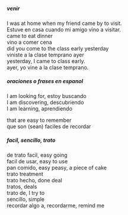 ##### venir

I was at home when my friend came by to visit.   
Estuve en casa cuando mi amigo vino a visitar.   
came to eat dinner   
vino a comer cena   
did you come to the class early yesterday   
viniste a la clase temprano ayer   
yesterday, I came to class early.   
ayer, yo vine a la clase temprano.  

##### oraciones o frases en espanol

I am looking for, estoy buscando  
I am discovering, descubriendo   
I am learning, aprendiendo   

that are easy to remember   
que son (sean) faciles de recordar  

##### facil, sencillo, trato

de trato facil, easy going  
facil de usar, easy to use  
pan comido, easy peasy, a piece of cake   
trato treatment   
trato hecho, done deal   
tratos, deals   
trato de, I try to   
sencillo, simple   
recordar algo a, recordarme, remind me   
